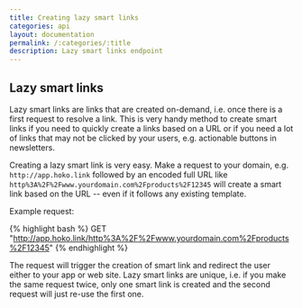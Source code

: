 ```yaml
---
title: Creating lazy smart links
categories: api
layout: documentation
permalink: /:categories/:title
description: Lazy smart links endpoint
---
```


## Lazy smart links

Lazy smart links are links that are created on-demand, i.e. once there is a first
request to resolve a link. This is very handy method to create smart links if you need to quickly
create a links based on a URL or if you need a lot of links that may not be clicked by your users, e.g. actionable buttons in newsletters.

Creating a lazy smart link is very easy. Make a request to your domain, e.g. `http://app.hoko.link`
followed by an encoded full URL like `http%3A%2F%2Fwww.yourdomain.com%2Fproducts%2F12345` 
will create a smart link based on the URL -- even if it follows any existing template.

Example request:

{% highlight bash %}
GET "http://app.hoko.link/http%3A%2F%2Fwww.yourdomain.com%2Fproducts%2F12345"
{% endhighlight %}

The request will trigger the creation of smart link and redirect the user either to your app or web site. Lazy smart links are unique, i.e. if you make the same request twice, only one smart link
is created and the second request will just re-use the first one.
